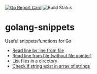 [![Go Report Card](https://goreportcard.com/badge/github.com/peeyushsrj/golang-snippets)](https://goreportcard.com/report/github.com/peeyushsrj/golang-snippets)
![Build Status](https://circleci.com/gh/peeyushsrj/golang-snippets.png?style=shield)

# golang-snippets

Useful snippets/functions for Go

- [Read line by line from file](https://github.com/peeyushsrj/golang-snippets/blob/master/readline-from-files.go)
- [Read line from file (without file pointer)](https://github.com/peeyushsrj/golang-snippets/blob/master/read-lines-from-file2.go)
- [List files in a directory](https://github.com/peeyushsrj/golang-snippets/blob/master/browse-files.go)
- [Check if string exist in array of strings](https://github.com/peeyushsrj/golang-snippets/blob/master/string-in-slice.go)

